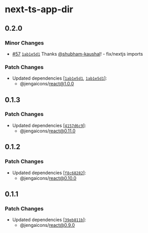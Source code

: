 # next-ts-app-dir

## 0.2.0

### Minor Changes

- [#57](https://github.com/OutpostHQ/jengaicons/pull/57)
  [`1ab1e5d1`](https://github.com/OutpostHQ/jengaicons/commit/1ab1e5d17995209bb70ab0c234f4cf221f1ea241)
  Thanks [@shubham-kaushal](https://github.com/shubham-kaushal)! - fix/nextjs
  imports

### Patch Changes

- Updated dependencies
  [[`1ab1e5d1`](https://github.com/OutpostHQ/jengaicons/commit/1ab1e5d17995209bb70ab0c234f4cf221f1ea241),
  [`1ab1e5d1`](https://github.com/OutpostHQ/jengaicons/commit/1ab1e5d17995209bb70ab0c234f4cf221f1ea241)]:
  - @jengaicons/react@1.0.0

## 0.1.3

### Patch Changes

- Updated dependencies
  [[`4157d6c9`](https://github.com/OutpostHQ/jengaicons/commit/4157d6c9b27b44062d8593a4af086aaa8b8dbfc2)]:
  - @jengaicons/react@0.11.0

## 0.1.2

### Patch Changes

- Updated dependencies
  [[`f8c68282`](https://github.com/OutpostHQ/jengaicons/commit/f8c68282cc5eb4cc90b4f9f5e77b773509604158)]:
  - @jengaicons/react@0.10.0

## 0.1.1

### Patch Changes

- Updated dependencies
  [[`39eb811b`](https://github.com/OutpostHQ/jengaicons/commit/39eb811b0eac5261e230c1ab677086b7d34a7009)]:
  - @jengaicons/react@0.9.0
